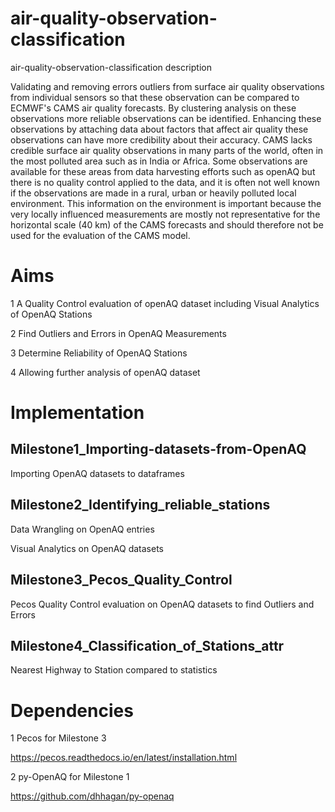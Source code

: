 # air-quality-observation-classification
  
air-quality-observation-classification description 

Validating and removing errors outliers from surface air quality observations from individual sensors so that these observation can be compared to ECMWF's CAMS air quality forecasts. By clustering analysis on these observations more reliable observations can be identified. Enhancing these observations by attaching data about factors that affect air quality these observations can have more credibility about their accuracy. CAMS lacks credible surface air quality observations in many parts of the world, often in the most polluted area such as in India or Africa. Some observations are available for these areas from data harvesting efforts such as openAQ but there is no quality control applied to the data, and it is often not well known if the observations are made in a rural, urban or heavily polluted local environment. This information on the environment is important because the very locally influenced measurements are mostly not representative for the horizontal scale (40 km) of the CAMS forecasts and should therefore not be used for the evaluation of the CAMS model.

# Aims 

1 A Quality Control evaluation of openAQ dataset including Visual Analytics of OpenAQ Stations 

2 Find Outliers and Errors in OpenAQ Measurements 

3 Determine Reliability of OpenAQ Stations 

4 Allowing further analysis of openAQ dataset

# Implementation 

## Milestone1_Importing-datasets-from-OpenAQ

Importing OpenAQ datasets to dataframes

## Milestone2_Identifying_reliable_stations

Data Wrangling on OpenAQ entries 

Visual Analytics on OpenAQ datasets

## Milestone3_Pecos_Quality_Control

Pecos Quality Control evaluation on OpenAQ datasets to find Outliers and Errors

## Milestone4_Classification_of_Stations_attr

Nearest Highway to Station compared to statistics


# Dependencies

1 Pecos for Milestone 3

https://pecos.readthedocs.io/en/latest/installation.html

2 py-OpenAQ for Milestone 1

https://github.com/dhhagan/py-openaq
